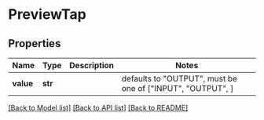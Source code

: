 # PreviewTap


## Properties
Name | Type | Description | Notes
------------ | ------------- | ------------- | -------------
**value** | **str** |  | defaults to "OUTPUT",  must be one of ["INPUT", "OUTPUT", ]

[[Back to Model list]](../README.md#documentation-for-models) [[Back to API list]](../README.md#documentation-for-api-endpoints) [[Back to README]](../README.md)



